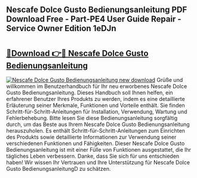 ## Nescafe Dolce Gusto Bedienungsanleitung PDF Download Free - Part-PE4 User Guide Repair - Service Owner Edition 1eDJn

# <h2><a href="http://df08kww.blite.top/?on=Nescafe+Dolce+Gusto+Bedienungsanleitung">🔗Download 👉🔴 Nescafe Dolce Gusto Bedienungsanleitung</a></h2>

[![Nescafe Dolce Gusto Bedienungsanleitung new download](https://i.imgur.com/lujVjoI.png)](http://df08kww.blite.top/?on=Nescafe+Dolce+Gusto+Bedienungsanleitung)
Grüße und willkommen im Benutzerhandbuch für Ihr neu erworbenes Nescafe Dolce Gusto Bedienungsanleitung. Dieses Handbuch soll Ihnen helfen, ein erfahrener Benutzer Ihres Produkts zu werden, indem es eine detaillierte Erläuterung seiner Merkmale, Funktionen und Vorteile enthält. Sie finden Schritt-für-Schritt-Anleitungen für Installation, Verwendung, Wartung und Fehlerbehebung. Bitte lesen Sie diese Bedienungsanleitung sorgfältig durch, um das Beste aus Ihrem Nescafe Dolce Gusto Bedienungsanleitung herauszuholen. Es enthält Schritt-für-Schritt-Anleitungen zum Einrichten des Produkts sowie detaillierte Informationen zur Verwendung seiner verschiedenen Funktionen und Fähigkeiten. Dieser Nescafe Dolce Gusto Bedienungsanleitung ist mit einer Fülle von Funktionen ausgestattet, die Ihr tägliches Leben verbessern. Danke, dass Sie sich für uns entschieden haben! Wir wissen Ihr Vertrauen und Ihre Unterstützung für Nescafe Dolce Gusto BedienungsanleitungD zu schätzen.
